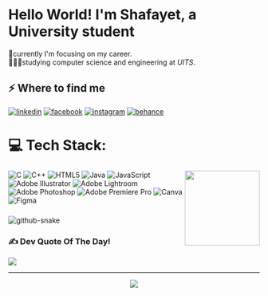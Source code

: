 <h1>Hello World! I'm Shafayet, a University student</h1>
🔭currently I'm focusing on my career.<br>🧑🏻‍🎓studying computer science and engineering at <i>UITS</i>.

<h2>⚡️ Where to find me</h2>
<p><a target="_blank" href="https://www.linkedin.com/in/shafayetmostafa" style="display: inline-block;"><img src="https://img.shields.io/badge/linkedin-logo?style=for-the-badge&logo=linkedin&logoColor=white&color=%230a77b6" alt="linkedin" /></a>
<a target="_blank" href="https://www.facebook.com/shafayet.sifat.65" style="display: inline-block;"><img src="https://img.shields.io/badge/facebook-logo?style=for-the-badge&logo=facebook&logoColor=white&color=%230866ff" alt="facebook" /></a>
<a target="_blank" href="https://www.instagram.com/i_am_no.0ne" style="display: inline-block;"><img src="https://img.shields.io/badge/instagram-logo?style=for-the-badge&logo=instagram&logoColor=white&color=%23F35369" alt="instagram" /></a>
<a target="_blank" href="https://www.behance.net/shafayetmostafa" style="display: inline-block;"><img src="https://img.shields.io/badge/behance-logo?style=for-the-badge&logo=behance&logoColor=white&color=%230057ff" alt="behance" /></a></p>



<div align="left">
  
# 💻 Tech Stack:
###

<img align="right" height="150" src="https://media4.giphy.com/media/v1.Y2lkPTc5MGI3NjExanlkMGdpNGl3YjhwdGd4bzQwb3hhczA4YjZ6YnJyeDZnamlmeDhnayZlcD12MV9pbnRlcm5hbF9naWZfYnlfaWQmY3Q9Zw/QDjpIL6oNCVZ4qzGs7/giphy.gif"  />

###
![C](https://img.shields.io/badge/c-%2300599C.svg?style=for-the-badge&logo=c&logoColor=white) ![C++](https://img.shields.io/badge/c++-%2300599C.svg?style=for-the-badge&logo=c%2B%2B&logoColor=white) ![HTML5](https://img.shields.io/badge/html5-%23E34F26.svg?style=for-the-badge&logo=html5&logoColor=white) ![Java](https://img.shields.io/badge/java-%23ED8B00.svg?style=for-the-badge&logo=openjdk&logoColor=white) ![JavaScript](https://img.shields.io/badge/javascript-%23323330.svg?style=for-the-badge&logo=javascript&logoColor=%23F7DF1E) ![Adobe Illustrator](https://img.shields.io/badge/adobe%20illustrator-%23FF9A00.svg?style=for-the-badge&logo=adobe%20illustrator&logoColor=white) ![Adobe Lightroom](https://img.shields.io/badge/Adobe%20Lightroom-31A8FF.svg?style=for-the-badge&logo=Adobe%20Lightroom&logoColor=white)  ![Adobe Photoshop](https://img.shields.io/badge/adobe%20photoshop-%2331A8FF.svg?style=for-the-badge&logo=adobe%20photoshop&logoColor=white) ![Adobe Premiere Pro](https://img.shields.io/badge/Adobe%20Premiere%20Pro-9999FF.svg?style=for-the-badge&logo=Adobe%20Premiere%20Pro&logoColor=white) ![Canva](https://img.shields.io/badge/Canva-%2300C4CC.svg?style=for-the-badge&logo=Canva&logoColor=white) ![Figma](https://img.shields.io/badge/figma-%23F24E1E.svg?style=for-the-badge&logo=figma&logoColor=white)
</div>

###

<picture>
  <source media="(prefers-color-scheme: dark)" srcset="https://raw.githubusercontent.com/ShafayetMostafa/ShafayetMostafa/output/github-snake-dark.svg" />
  <source media="(prefers-color-scheme: light)" srcset="https://raw.githubusercontent.com/ShafayetMostafa/ShafayetMostafa/output/github-snake.svg" />
  <img alt="github-snake" src="https://raw.githubusercontent.com/tobiasmeyhoefer/tobiasmeyhoefer/output/github-snake.svg" />
</picture>

###

### ✍️ Dev Quote Of The Day!
![](https://quotes-github-readme.vercel.app/api?type=horizontal&theme=radical)

---
<div align="center">
  <img src="https://profile-counter.glitch.me/ShafayetMostafa/count.svg?"  />
</div>

###




